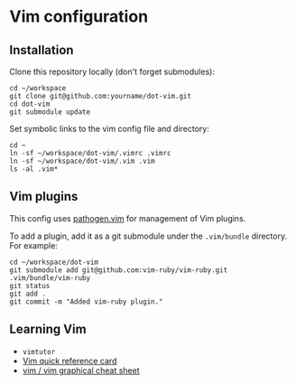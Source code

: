 # Vim configuration

## Installation

Clone this repository locally (don't forget submodules):

    cd ~/workspace
    git clone git@github.com:yourname/dot-vim.git
    cd dot-vim
    git submodule update

Set symbolic links to the vim config file and directory:

    cd ~
    ln -sf ~/workspace/dot-vim/.vimrc .vimrc
    ln -sf ~/workspace/dot-vim/.vim .vim
    ls -al .vim*

## Vim plugins

This config uses [pathogen.vim](https://github.com/tpope/vim-pathogen)
for management of Vim plugins.

To add a plugin, add it as a git submodule under the `.vim/bundle` directory.
For example:

    cd ~/workspace/dot-vim
    git submodule add git@github.com:vim-ruby/vim-ruby.git .vim/bundle/vim-ruby
    git status
    git add .
    git commit -m "Added vim-ruby plugin."

## Learning Vim

* `vimtutor`
* [Vim quick reference card](http://tnerual.eriogerg.free.fr/vimqrc.pdf)
* [vim / vim graphical cheat sheet](http://www.glump.net/howto/desktop/vim-graphical-cheat-sheet-and-tutorial)

